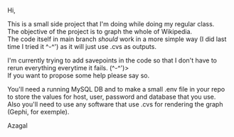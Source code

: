 Hi,

This is a small side project that I'm doing while doing my regular class.  
The objective of the project is to graph the whole of Wikipedia.  
The code itself in main branch *should* work in a more simple way (I did last time I tried it ^-^') as it will just use .cvs as outputs.  

I'm currently trying to add savepoints in the code so that I don't have to rerun everything everytime it fails. (^-^')>   
If you want to propose some help please say so.  

You'll need a running MySQL DB and to make a small .env file in your repo to store the values for host, user, password and database that you use.  
Also you'll need to use any software that use .cvs for rendering the graph (Gephi, for exemple).  

Azagal

